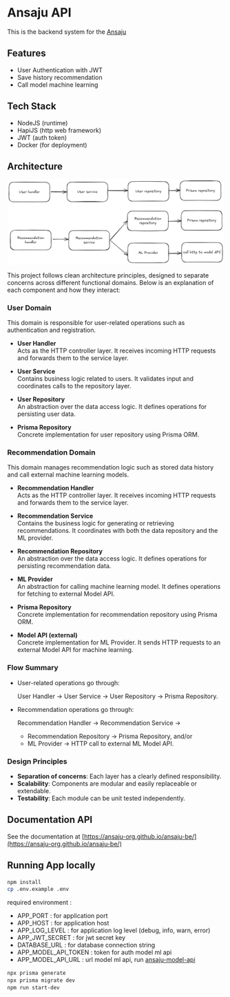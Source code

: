# Ansaju API

This is the backend system for the [Ansaju](https://ansaju.netlify.app/)

## Features

- User Authentication with JWT
- Save history recommendation
- Call model machine learning

## Tech Stack 

- NodeJS (runtime)
- HapiJS (http web framework)
- JWT (auth token)
- Docker (for deployment)

## Architecture 
![](docs/arsitektur%20backend%20ansaju.png)

This project follows clean architecture principles, designed to separate concerns across different functional domains. Below is an explanation of each component and how they interact:

### User Domain

This domain is responsible for user-related operations such as authentication and registration.

- **User Handler**  
  Acts as the HTTP controller layer. It receives incoming HTTP requests and forwards them to the service layer.

- **User Service**  
  Contains business logic related to users. It validates input and coordinates calls to the repository layer.

- **User Repository**  
  An abstraction over the data access logic. It defines operations for persisting user data.

- **Prisma Repository**  
  Concrete implementation for user repository using Prisma ORM.

### Recommendation Domain

This domain manages recommendation logic such as stored data history and call external machine learning models.

- **Recommendation Handler**  
  Acts as the HTTP controller layer. It receives incoming HTTP requests and forwards them to the service layer.

- **Recommendation Service**  
  Contains the business logic for generating or retrieving recommendations. It coordinates with both the data repository and the ML provider.

- **Recommendation Repository**  
  An abstraction over the data access logic. It defines operations for persisting recommendation data.

- **ML Provider**  
  An abstraction for calling machine learning model. It defines operations for fetching to external Model API.

- **Prisma Repository**  
  Concrete implementation for recommendation repository using Prisma ORM.

- **Model API (external)**  
  Concrete implementation for ML Provider. It sends HTTP requests to an external Model API for machine learning.

### Flow Summary

- User-related operations go through:
  
  User Handler → User Service → User Repository → Prisma Repository.

- Recommendation operations go through:
  
  Recommendation Handler → Recommendation Service →
    - Recommendation Repository → Prisma Repository, and/or
    - ML Provider → HTTP call to external ML Model API.

### Design Principles

- **Separation of concerns**: Each layer has a clearly defined responsibility.
- **Scalability**: Components are modular and easily replaceable or extendable.
- **Testability**: Each module can be unit tested independently.

## Documentation API

See the documentation at [https://ansaju-org.github.io/ansaju-be/](https://ansaju-org.github.io/ansaju-be/)

## Running App locally
```bash
npm install
cp .env.example .env
```
required environment :
- APP_PORT : for application port
- APP_HOST : for application host
- APP_LOG_LEVEL : for application log level (debug, info, warn, error)
- APP_JWT_SECRET : for jwt secret key
- DATABASE_URL : for database connection string
- APP_MODEL_API_TOKEN : token for auth model ml api
- APP_MODEL_API_URL : url model ml api, run [ansaju-model-api](https://github.com/ansaju-org/ansaju-model-api)

```bash
npx prisma generate
npx prisma migrate dev
npm run start-dev
```
